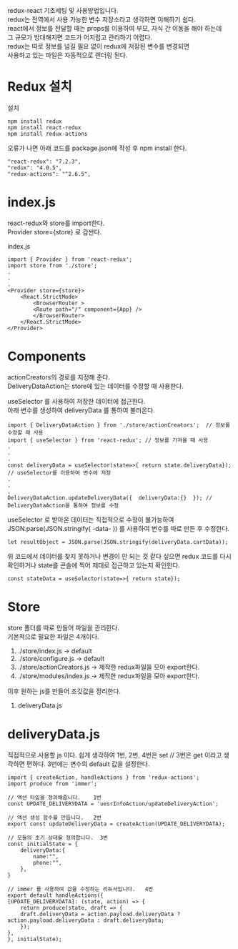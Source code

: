 redux-react 기초세팅 및 사용방법입니다.       
redux는 전역에서 사용 가능한 변수 저장소라고 생각하면 이해하기 쉽다.       
react에서 정보를 전달할 때는 props를 이용하여 부모, 자식 간 이동을 해야 하는데       
그 규모가 방대해지면 코드가 어지럽고 관리하기 어렵다.       
redux는 따로 정보를 넘길 필요 없이 redux에 저장된 변수를 변경되면        
사용하고 있는 파일은 자동적으로 렌더링 된다.        


# Redux 설치

설치       

    npm install redux
    npm install react-redux
    npm install redux-actions


오류가 나면 아래 코드를 package.json에 작성 후 npm install 한다.      

    "react-redux": "7.2.3",
    "redux": "4.0.5",
    "redux-actions": "^2.6.5",


# index.js
react-redux와 store를 import한다.       
Provider store={store} 로 감싼다.        


index.js        

    import { Provider } from 'react-redux';
    import store from './store';
    .
    .
    .
    <Provider store={store}>
        <React.StrictMode>
            <BrowserRouter >
            <Route path="/" component={App} />
            </BrowserRouter>
        </React.StrictMode>
    </Provider>
        


# Components
actionCreators의 경로를 지정해 준다.       
DeliveryDataAction는 store에 있는 데이터를 수정할 때 사용한다.       


useSelector 를 사용하여 저장한 데이터에 접근한다.        
아래 변수를 생성하여 deliveryData 를 통하여 불러온다.       


    import { DeliveryDataAction } from './store/actionCreators';  // 정보를 수정할 때 사용
    import { useSelector } from 'react-redux'; // 정보를 가져올 때 사용
    .
    .
    .
    const deliveryData = useSelector(state=>{ return state.deliveryData});  // useSelector를 이용하여 변수에 저장
    .
    .
    .
    DeliveryDataAction.updateDeliveryData({  deliveryData:{}  }); // DeliveryDataAction을 통하여 정보를 수정
    

useSelector 로 받아온 데이터는 직접적으로 수정이 불가능하여       
JSON.parse(JSON.stringify( -data- )) 를 사용하여 변수를 따로 만든 후 수정한다.       


    let resultObject = JSON.parse(JSON.stringify(deliveryData.cartData));


위 코드에서 데이터를 찾지 못하거나 변경이 안 되는 것 같다 싶으면  redux 코드를 다시       
확인하거나 state를 콘솔에 찍어 제대로 접근하고 있는지 확인한다.       

    const stateData = useSelector(state=>{ return state});


# Store
store 폴더를 따로 만들어 파일을 관리한다.      
기본적으로 필요한 파일은 4개이다.       
1. ./store/index.js   -> default
2. ./store/configure.js  -> default
3. ./store/actionCreators.js  ->  제작한 redux파일을 모아 export한다.
4. ./store/modules/index.js   ->  제작한 redux파일을 모아 export한다.

이후 원하는 js를 만들어 초깃값을 정리한다. 
1. deliveryData.js 


# deliveryData.js
직접적으로 사용할 js 이다.
쉽게 생각하여 1번, 2번, 4번은 set // 3번은 get 이라고 생각하면 편하다.
3번에는 변수의 default 값을 설정한다.


    import { createAction, handleActions } from 'redux-actions';
    import produce from 'immer';

    // 액션 타입을 정의해줍니다.    1번
    const UPDATE_DELIVERYDATA = 'uesrInfoAction/updateDeliveryAction';
 
    // 액션 생성 함수를 만듭니다.   2번
    export const updateDeliveryData = createAction(UPDATE_DELIVERYDATA);

    // 모듈의 초기 상태를 정의합니다.  3번 
    const initialState = {
        deliveryData:{
            name:"",
            phone:"",
        },
    }

    // immer 를 사용하여 값을 수정하는 리듀서입니다.   4번 
    export default handleActions({
    [UPDATE_DELIVERYDATA]: (state, action) => {
        return produce(state, draft => {
        draft.deliveryData = action.payload.deliveryData ? action.payload.deliveryData : draft.deliveryData;
        });
    },
    }, initialState);